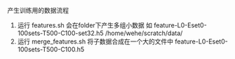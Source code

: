 产生训练用的数据流程
1. 运行 features.sh
    会在folder下产生多组小数据 如 feature-L0-Eset0-100sets-T500-C100-set32.h5
    /home/wehe/scratch/data/
2. 运行 merge_features.sh
    将子数据合成在一个大的文件中 feature-L0-Eset0-100sets-T500-C100.h5